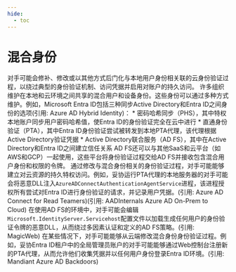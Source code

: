 ```yaml
---
hide:
  - toc
---
```


# 混合身份

对手可能会修补、修改或以其他方式后门化与本地用户身份相关联的云身份验证过程，以绕过典型的身份验证机制、访问凭据并启用对账户的持久访问。  许多组织维护在本地和云环境之间共享的混合用户和设备身份。这些身份可以通过多种方式维护。例如，Microsoft Entra ID包括三种同步Active Directory和Entra ID之间身份的选项(引用: Azure AD Hybrid Identity)：  * 密码哈希同步（PHS），其中特权本地账户同步用户密码哈希值，使Entra ID的身份验证完全在云中进行 * 直通身份验证（PTA），其中Entra ID身份验证尝试被转发到本地PTA代理，该代理根据Active Directory验证凭据 * Active Directory联合服务（AD FS），其中在Active Directory和Entra ID之间建立信任关系  AD FS还可以与其他SaaS和云平台（如AWS和GCP）一起使用，这些平台将身份验证过程交给AD FS并接收包含混合用户身份和权限的令牌。  通过修改与混合身份相关的身份验证过程，对手可能能够建立对云资源的持久特权访问。例如，妥协运行PTA代理的本地服务器的对手可能会将恶意DLL注入`AzureADConnectAuthenticationAgentService`进程，该进程授权所有尝试对Entra ID进行身份验证的请求，并记录用户凭据。(引用: Azure AD Connect for Read Teamers)(引用: AADInternals Azure AD On-Prem to Cloud) 在使用AD FS的环境中，对手可能会编辑`Microsoft.IdentityServer.Servicehost`配置文件以加载生成任何用户的身份验证令牌的恶意DLL，从而绕过多因素认证和定义的AD FS策略。(引用: MagicWeb)  在某些情况下，对手可能能够从云端修改混合身份身份验证过程。例如，妥协Entra ID租户中的全局管理员账户的对手可能能够通过Web控制台注册新的PTA代理，从而允许他们收集凭据并以任何用户身份登录Entra ID环境。(引用: Mandiant Azure AD Backdoors)

